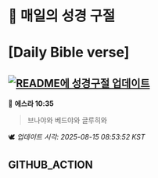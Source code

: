 # 🙏 매일의 성경 구절
# [Daily Bible verse]
## [![README에 성경구절 업데이트](https://github.com/DONGSUKA/first_test/actions/workflows/update-readme-bible.yml/badge.svg)](https://github.com/DONGSUKA/first_test/actions/workflows/update-readme-bible.yml)
<!-- START_BIBLE_VERSE -->
📖 **에스라 10:35**
> 브나야와 베드야와 글루히와

🕊️ _업데이트 시각: 2025-08-15 08:53:52 KST_
  <!-- END_BIBLE_VERSE -->
## GITHUB_ACTION
